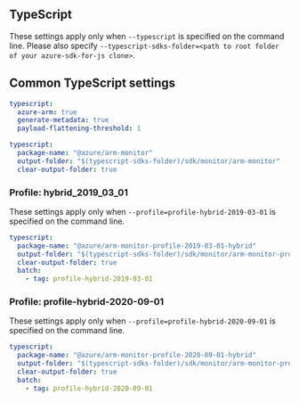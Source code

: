 ## TypeScript

These settings apply only when `--typescript` is specified on the command line.
Please also specify `--typescript-sdks-folder=<path to root folder of your azure-sdk-for-js clone>`.

## Common TypeScript settings

``` yaml $(typescript)
typescript:
  azure-arm: true
  generate-metadata: true
  payload-flattening-threshold: 1
```

``` yaml $(typescript) && !$(profile)
typescript:
  package-name: "@azure/arm-monitor"
  output-folder: "$(typescript-sdks-folder)/sdk/monitor/arm-monitor"
  clear-output-folder: true
```

### Profile: hybrid_2019_03_01

These settings apply only when `--profile=profile-hybrid-2019-03-01` is specified on the command line.

``` yaml $(profile)=='profile-hybrid-2019-03-01'
typescript:
  package-name: "@azure/arm-monitor-profile-2019-03-01-hybrid"
  output-folder: "$(typescript-sdks-folder)/sdk/monitor/arm-monitor-profile-2019-03-01-hybrid"
  clear-output-folder: true
  batch:
    - tag: profile-hybrid-2019-03-01
```

### Profile: profile-hybrid-2020-09-01

These settings apply only when `--profile=profile-hybrid-2020-09-01` is specified on the command line.

``` yaml $(profile)=='profile-hybrid-2020-09-01'
typescript:
  package-name: "@azure/arm-monitor-profile-2020-09-01-hybrid"
  output-folder: "$(typescript-sdks-folder)/sdk/monitor/arm-monitor-profile-2020-09-01-hybrid"
  clear-output-folder: true
  batch:
    - tag: profile-hybrid-2020-09-01
```